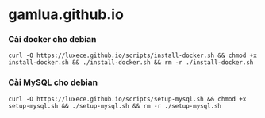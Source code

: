 # gamlua.github.io

### Cài docker cho debian
    curl -O https://luxece.github.io/scripts/install-docker.sh && chmod +x install-docker.sh && ./install-docker.sh && rm -r ./install-docker.sh

### Cài MySQL cho debian
    curl -O https://luxece.github.io/scripts/setup-mysql.sh && chmod +x setup-mysql.sh && ./setup-mysql.sh && rm -r ./setup-mysql.sh